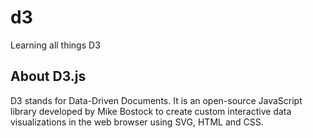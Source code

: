 # d3
Learning all things D3


## About D3.js
D3 stands for Data-Driven Documents. It is an open-source JavaScript library developed by Mike Bostock to create custom interactive data visualizations in the web browser using SVG, HTML and CSS.